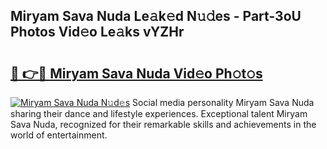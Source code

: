 ## Miryam Sava Nuda Le𝚊k𝚎d N𝚞𝚍es - Part-3oU Photos Vid𝚎o Le𝚊ks vYZHr

# <h2><a href="http://fbdw49.evod.top/?m=Miryam+Sava+Nuda">🔗 👉🔴 Miryam Sava Nuda Vid𝚎o Ph𝚘t𝚘s</a></h2>

[![Miryam Sava Nuda N𝚞d𝚎s](https://i.imgur.com/8V9OHl7.gif)](http://fbdw49.evod.top/?m=Miryam+Sava+Nuda)
Social media personality Miryam Sava Nuda sharing their dance and lifestyle experiences. Exceptional talent Miryam Sava Nuda, recognized for their remarkable skills and achievements in the world of entertainment. 
